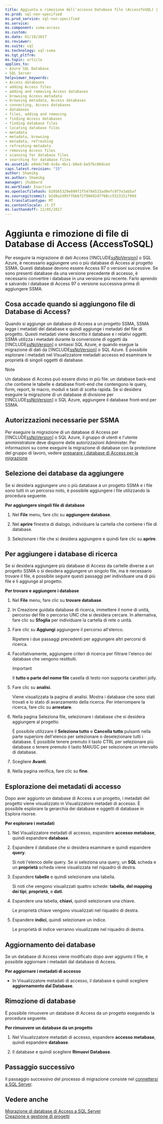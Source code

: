 ```yaml
---
title: Aggiunta e rimozione dell'accesso Database file (AccessToSQL) | Documenti Microsoft
ms.prod: sql-non-specified
ms.prod_service: sql-non-specified
ms.service: 
ms.component: ssma-access
ms.custom: 
ms.date: 01/19/2017
ms.reviewer: 
ms.suite: sql
ms.technology: sql-ssma
ms.tgt_pltfrm: 
ms.topic: article
applies_to:
- Azure SQL Database
- SQL Server
helpviewer_keywords:
- Access databases
- adding Access files
- adding and removing Access databases
- browsing Access metadata
- browsing metadata, Access databases
- connecting, Access databases
- databases
- files, adding and removing
- finding Access databases
- finding database files
- locating database files
- metadata
- metadata, browsing
- metadata, refreshing
- refreshing metadata
- removing Access files
- scanning for database files
- searching for database files
ms.assetid: e944c740-4c8a-4bc1-b0ed-be57bc06dced
caps.latest.revision: "15"
author: Shamikg
ms.author: Shamikg
manager: jhubbard
ms.workload: Inactive
ms.openlocfilehash: b20565329e899f2f54784533ad9efc977e3ab5af
ms.sourcegitcommit: b2d8a2d95ffbb6f2f98692d7760cc5523151f99d
ms.translationtype: MT
ms.contentlocale: it-IT
ms.lasthandoff: 12/05/2017
---
```

# <a name="adding-and-removing-access-database-files-accesstosql"></a>Aggiunta e rimozione di file di Database di Access (AccessToSQL)
Per eseguire la migrazione di dati Access [!INCLUDE[ssNoVersion](../../includes/ssnoversion_md.md)] o SQL Azure, è necessario aggiungere uno o più database di Access al progetto SSMA. Questi database devono essere Access 97 o versioni successive. Se sono presenti database da una versione precedente di accesso, è necessario convertire i database in una versione più recente. Farlo aprendo e salvando i database di Access 97 o versione successiva prima di aggiungere SSMA.  
  
## <a name="what-happens-when-you-add-access-database-files"></a>Cosa accade quando si aggiungono file di Database di Access?  
Quando si aggiunge un database di Access a un progetto SSMA, SSMA legge i metadati del database e quindi aggiunge i metadati del file di progetto. Questi metadati viene descritto il database e i relativi oggetti. SSMA utilizza i metadati durante la conversione di oggetti da [!INCLUDE[ssNoVersion](../../includes/ssnoversion_md.md)] o sintassi SQL Azure, e quando esegue la migrazione di dati da [!INCLUDE[ssNoVersion](../../includes/ssnoversion_md.md)] o SQL Azure. È possibile esplorare i metadati nel Visualizzatore metadati accesso ed esaminare le proprietà di singoli oggetti di database.  
  
> [!NOTE]  
> Un database di Access può essere diviso in più file: un database back-end che contiene le tabelle e database front-end che contengono le query, form, report, le macro, moduli e tasti di scelta rapida. Se si desidera eseguire la migrazione di un database di divisione per [!INCLUDE[ssNoVersion](../../includes/ssnoversion_md.md)] o SQL Azure, aggiungere il database front-end per SSMA.  
  
## <a name="permissions-that-are-required-by-ssma"></a>Autorizzazioni necessarie per SSMA  
Per eseguire la migrazione di un database di Access per [!INCLUDE[ssNoVersion](../../includes/ssnoversion_md.md)] o SQL Azure, il gruppo di utenti e l'utente amministratore deve disporre delle autorizzazioni Administer. Per informazioni su come eseguire la migrazione di database con la protezione del gruppo di lavoro, vedere [preparare i database di Access per la migrazione](http://msdn.microsoft.com/en-us/9b80a9e0-08e7-4b4d-b5ec-cc998d3f5114)  
  
## <a name="selecting-databases-to-add"></a>Selezione dei database da aggiungere  
Se si desidera aggiungere uno o più database a un progetto SSMA e i file sono tutti in un percorso noto, è possibile aggiungere i file utilizzando la procedura seguente.  
  
**Per aggiungere singoli file di database**  
  
1.  Nel **File** menu, fare clic su **aggiungere database**.  
  
2.  Nel **aprire** finestra di dialogo, individuare la cartella che contiene i file di database.  
  
3.  Selezionare i file che si desidera aggiungere e quindi fare clic su **aprire**.  
  
## <a name="finding-databases-to-add"></a>Per aggiungere i database di ricerca  
Se si desidera aggiungere più database di Access da cartelle diverse a un progetto SSMA o si desidera aggiungere un singolo file, ma è necessario trovare il file, è possibile seguire questi passaggi per individuare una di più file e li aggiunge al progetto.  
  
**Per trovare e aggiungere i database**  
  
1.  Nel **File** menu, fare clic su **trovare database**.  
  
2.  In Creazione guidata database di ricerca, immettere il nome di unità, percorso del file o percorso UNC che si desidera cercare. In alternativa, fare clic su **Sfoglia** per individuare la cartella di rete o unità.  
  
3.  Fare clic su **Aggiungi** aggiungere il percorso all'elenco.  
  
    Ripetere i due passaggi precedenti per aggiungere altri percorsi di ricerca.  
  
4.  Facoltativamente, aggiungere criteri di ricerca per filtrare l'elenco dei database che vengono restituiti.  
  
    > [!IMPORTANT]  
    > Il **tutto o parte del nome file** casella di testo non supporta caratteri jolly.  
  
5.  Fare clic su **analisi**.  
  
    Viene visualizzata la pagina di analisi. Mostra i database che sono stati trovati e lo stato di avanzamento della ricerca. Per interrompere la ricerca, fare clic su **arrestare**.  
  
6.  Nella pagina Seleziona file, selezionare i database che si desidera aggiungere al progetto.  
  
    È possibile utilizzare il **Seleziona tutto** e **Cancella tutto** pulsanti nella parte superiore dell'elenco per selezionare o deselezionare tutti i database. È possibile tenere premuto il tasto CTRL per selezionare più database o tenere premuto il tasto MAIUSC per selezionare un intervallo di database.  
  
7.  Scegliere **Avanti**.  
  
8.  Nella pagina verifica, fare clic su **fine**.  
  
## <a name="browsing-access-metadata"></a>Esplorazione dei metadati di accesso  
Dopo aver aggiunto un database di Access a un progetto, i metadati del progetto viene visualizzato in Visualizzatore metadati di accesso. È possibile esplorare la gerarchia dei database e oggetti di database in Esplora risorse.  
  
**Per esplorare i metadati**  
  
1.  Nel Visualizzatore metadati di accesso, espandere **accesso metabase**, quindi espandere **database**.  
  
2.  Espandere il database che si desidera esaminare e quindi espandere **query**.  
  
    Si noti l'elenco delle query. Se si seleziona una query, un **SQL** scheda e un **proprietà** scheda viene visualizzata nel riquadro di destra.  
  
3.  Espandere **tabelle** e quindi selezionare una tabella.  
  
    Si noti che vengono visualizzati quattro schede: **tabella**, **del mapping dei tipi**, **proprietà**, e **dati**.  
  
4.  Espandere una tabella, **chiavi**, quindi selezionare una chiave.  
  
    Le proprietà chiave vengono visualizzati nel riquadro di destra.  
  
5.  Espandere **indici**, quindi selezionare un indice.  
  
    Le proprietà di indice verranno visualizzate nel riquadro di destra.  
  
## <a name="refreshing-databases"></a>Aggiornamento dei database  
Se un database di Access viene modificato dopo aver aggiunto il file, è possibile aggiornare i metadati dal database di Access.  
  
**Per aggiornare i metadati di accesso**  
  
-   In Visualizzatore metadati di accesso, il database e quindi scegliere **aggiornamento dal Database**.  
  
## <a name="removing-databases"></a>Rimozione di database  
È possibile rimuovere un database di Access da un progetto eseguendo la procedura seguente.  
  
**Per rimuovere un database da un progetto**  
  
1.  Nel Visualizzatore metadati di accesso, espandere **accesso metabase**, quindi espandere **database**.  
  
2.  Il database e quindi scegliere **Rimuovi Database**.  
  
## <a name="next-step"></a>Passaggio successivo  
Il passaggio successivo del processo di migrazione consiste nel [connettersi a SQL Server](http://msdn.microsoft.com/en-us/bb8c4bde-cfc2-4636-92ae-5dd24abe9536).  
  
## <a name="see-also"></a>Vedere anche  
[Migrazione di database di Access a SQL Server](http://msdn.microsoft.com/en-us/76a3abcf-2998-4712-9490-fe8d872c89ca)  
[Creazione e gestione di progetti](http://msdn.microsoft.com/en-us/f2d1f0b0-5394-4adb-b3f3-abd71eb68ca7)  
  
